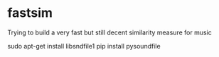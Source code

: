 # fastsim
Trying to build a very fast but still decent similarity measure for music

sudo apt-get install libsndfile1
pip install pysoundfile
